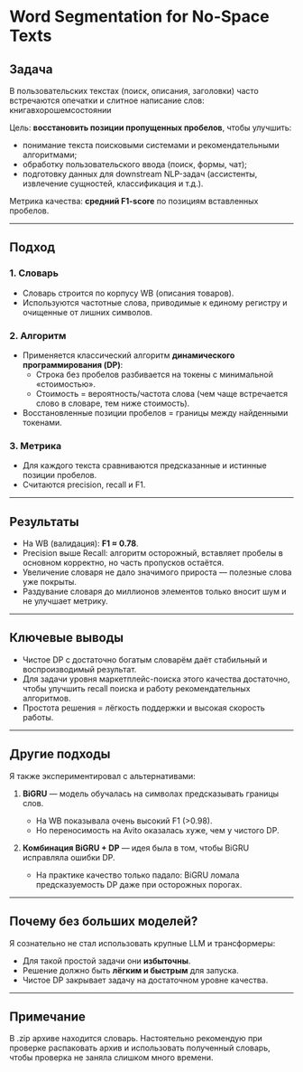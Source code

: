 # Word Segmentation for No-Space Texts

## Задача
В пользовательских текстах (поиск, описания, заголовки) часто встречаются опечатки и слитное написание слов:  книгавхорошемсостоянии


Цель: **восстановить позиции пропущенных пробелов**, чтобы улучшить:
- понимание текста поисковыми системами и рекомендательными алгоритмами;
- обработку пользовательского ввода (поиск, формы, чат);
- подготовку данных для downstream NLP-задач (ассистенты, извлечение сущностей, классификация и т.д.).

Метрика качества: **средний F1-score** по позициям вставленных пробелов.  

---

## Подход

### 1. Словарь
- Словарь строится по корпусу WB (описания товаров).  
- Используются частотные слова, приводимые к единому регистру и очищенные от лишних символов.  

### 2. Алгоритм
- Применяется классический алгоритм **динамического программирования (DP)**:  
  - Строка без пробелов разбивается на токены с минимальной «стоимостью».  
  - Стоимость = вероятность/частота слова (чем чаще встречается слово в словаре, тем ниже стоимость).  
- Восстановленные позиции пробелов = границы между найденными токенами.  

### 3. Метрика
- Для каждого текста сравниваются предсказанные и истинные позиции пробелов.  
- Считаются precision, recall и F1.  

---

## Результаты

- На WB (валидация): **F1 ≈ 0.78**.  
- Precision выше Recall: алгоритм осторожный, вставляет пробелы в основном корректно, но часть пропусков остаётся.  
- Увеличение словаря не дало значимого прироста — полезные слова уже покрыты.  
- Раздувание словаря до миллионов элементов только вносит шум и не улучшает метрику.  

---

## Ключевые выводы
- Чистое DP с достаточно богатым словарём даёт стабильный и воспроизводимый результат.  
- Для задачи уровня маркетплейс-поиска этого качества достаточно, чтобы улучшить recall поиска и работу рекомендательных алгоритмов.  
- Простота решения = лёгкость поддержки и высокая скорость работы.  

---

## Другие подходы

Я также экспериментировал с альтернативами:

1. **BiGRU** — модель обучалась на символах предсказывать границы слов.  
   - На WB показывала очень высокий F1 (>0.98).  
   - Но переносимость на Avito оказалась хуже, чем у чистого DP.

2. **Комбинация BiGRU + DP** — идея была в том, чтобы BiGRU исправляла ошибки DP.  
   - На практике качество только падало: BiGRU ломала предсказуемость DP даже при осторожных порогах.  

---

## Почему без больших моделей?
Я сознательно не стал использовать крупные LLM и трансформеры:  
- Для такой простой задачи они **избыточны**.  
- Решение должно быть **лёгким и быстрым** для запуска.  
- Чистое DP закрывает задачу на достаточном уровне качества.  

---

## Примечание
В .zip архиве находится словарь. Настоятельно рекомендую при проверке распаковать архив и использовать полученный словарь, чтобы проверка не заняла слишком много времени.
